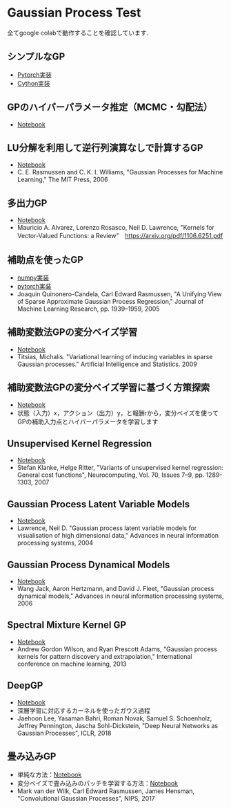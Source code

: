 # Gaussian Process Test
全てgoogle colabで動作することを確認しています．

## シンプルなGP
- [Pytorch実装](gp_torch.ipynb)
- [Cython実装](gp.ipynb)

## GPのハイパーパラメータ推定（MCMC・勾配法）
- [Notebook](gp_hyperparam_est.ipynb)

## LU分解を利用して逆行列演算なしで計算するGP
- [Notebook](gp_wo_inv_torch.ipynb)
-  C. E. Rasmussen and C. K. I. Williams, "Gaussian Processes for Machine Learning," The MIT Press, 2006

## 多出力GP
- [Notebook](MultiOutputGP.ipynb)
- Mauricio A. Alvarez, Lorenzo Rosasco, Neil D. Lawrence, "Kernels for Vector-Valued Functions: a Review"　https://arxiv.org/pdf/1106.6251.pdf

## 補助点を使ったGP
- [numpy実装](sor_gp_np.ipynb)
- [pytorch実装](sor_gp.ipynb)
- Joaquin Quinonero-Candela, Carl Edward Rasmussen, "A Unifying View of Sparse Approximate Gaussian Process Regression," Journal of Machine Learning Research, pp. 1939–1959, 2005

## 補助変数法GPの変分ベイズ学習
- [Notebook](vbgp.ipynb)
- Titsias, Michalis. "Variational learning of inducing variables in sparse Gaussian processes." Artificial Intelligence and Statistics. 2009


## 補助変数法GPの変分ベイズ学習に基づく方策探索
- [Notebook](vbgp_policy_serch.ipynb)
- 状態（入力）x，アクション（出力）y，と報酬rから，変分ベイズを使ってGPの補助入力点とハイパーパラメータを学習します

## Unsupervised Kernel Regression
- [Notebook](ukr.ipynb)
- Stefan Klanke, Helge Ritter, "Variants of unsupervised kernel regression: General cost functions", Neurocomputing, Vol. 70, Issues 7–9, pp. 1289-1303, 2007 


## Gaussian Process Latent Variable Models
- [Notebook](gplvm.ipynb)
- Lawrence, Neil D. "Gaussian process latent variable models for visualisation of high dimensional data," Advances in neural information processing systems, 2004

## Gaussian Process Dynamical Models
- [Notebook](gpdm.ipynb)
- Wang Jack, Aaron Hertzmann, and David J. Fleet, "Gaussian process dynamical models," Advances in neural information processing systems, 2006

## Spectral Mixture Kernel GP
- [Notebook](smkernel_gp.ipynb)
- Andrew Gordon Wilson, and Ryan Prescott Adams, "Gaussian process kernels for pattern discovery and extrapolation," International conference on machine learning, 2013

## DeepGP
- [Notebook](deep_gp_torch.ipynb)
- 深層学習に対応するカーネルを使ったガウス過程
- Jaehoon Lee, Yasaman Bahri, Roman Novak, Samuel S. Schoenholz, Jeffrey Pennington, Jascha Sohl-Dickstein, "Deep Neural Networks as Gaussian Processes", ICLR, 2018

## 畳み込みGP
- 単純な方法：[Notebook](conv_gp_torch.ipynb)
- 変分ベイズで畳み込みのパッチを学習する方法：[Notebook](conv_vbgp.ipynb)
- Mark van der Wilk, Carl Edward Rasmussen, James Hensman, "Convolutional Gaussian Processes", NIPS, 2017
